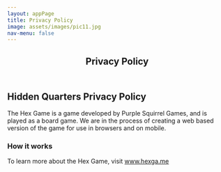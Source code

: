 ```yaml
---
layout: appPage
title: Privacy Policy
image: assets/images/pic11.jpg
nav-menu: false
---
```


<!-- Main -->
<div id="main" class="alt">

<!-- One -->
<section id="one">
	<div class="inner">
		<header class="major">
			<h1>Privacy Policy</h1>
		</header>

<!-- Content -->
<h2 id="content">Hidden Quarters Privacy Policy</h2>
<p>The Hex Game is a game developed by Purple Squirrel Games, and is played as a board game. We are in the process of creating a web based version of the game for use in browsers and on mobile. </p>
<div class="row">
	<div class="6u 12u$(small)">
		<h3>How it works</h3>
		<p>To learn more about the Hex Game, visit <a href="http://www.hexga.me">www.hexga.me</a> </p>
	</div>
	
	
	
	
	




